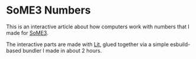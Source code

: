 # SoME3 Numbers
This is an interactive article about how computers work with numbers that I made for [SoME3](https://some.3b1b.co).

The interactive parts are made with [Lit](https://lit.dev),
glued together via a simple esbuild-based bundler I made in about 2 hours.
